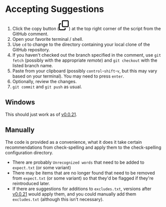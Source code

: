 # Accepting Suggestions

1. Click the copy button (![copy icon](https://raw.githubusercontent.com/primer/octicons/0d9000c50255bac736eb0fbbc1ffee839130a708/icons/copy-16.svg)) at the top right corner of the script from the GitHub comment.
1. Open your favorite terminal / shell.
1. Use `cd` to change to the directory containing your local clone of the GitHub repository.
1. If you haven't checked out the branch specified in the comment, use `git fetch` (possibly with the appropriate _remote_) and `git checkout` with the listed branch name.
1. Paste from your clipboard (possibly `control`-`shift`-`v`, but this may vary based on your terminal). You may need to press `enter`.
1. Optionally, review the changes.
1. `git commit` and `git push` as usual.

## Windows

This should just work as of [v0.0.21](https://github.com/check-spelling/check-spelling/releases/tag/v0.0.21).

## Manually

The code is provided as a convenience, what it does it take certain recommendations from check-spelling and apply them to the check-spelling configuration directory.

* There are probably `Unrecognized words` that need to be added to `expect.txt` (or some variant)
* There may be items that are no longer found that need to be removed from `expect.txt` (or some variant) so that they'd be flagged if they're reintroduced later.
* If there are suggestions for additions to `excludes.txt`, versions after [v0.0.21](https://github.com/check-spelling/check-spelling/releases/tag/v0.0.21) would apply them, and you could manually add them `excludes.txt` (although this isn't necessary).
